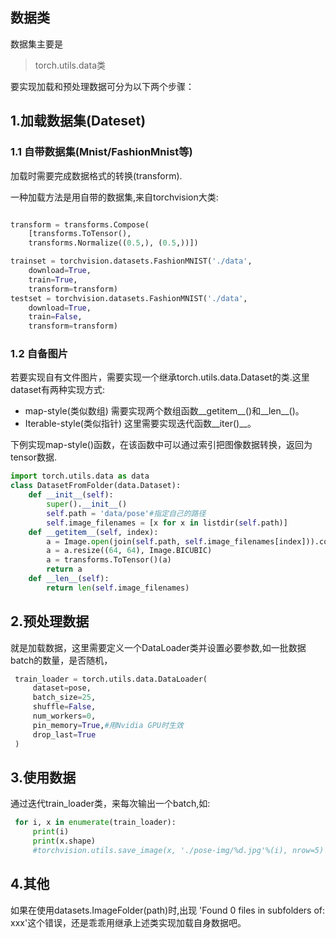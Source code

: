 ## 数据类

数据集主要是

>torch.utils.data类

要实现加载和预处理数据可分为以下两个步骤：

## 1.加载数据集(Dateset)

### 1.1 自带数据集(Mnist/FashionMnist等)
加载时需要完成数据格式的转换(transform).

一种加载方法是用自带的数据集,来自torchvision大类:
```py

transform = transforms.Compose(
    [transforms.ToTensor(),
    transforms.Normalize((0.5,), (0.5,))])

trainset = torchvision.datasets.FashionMNIST('./data',
    download=True,
    train=True,
    transform=transform)
testset = torchvision.datasets.FashionMNIST('./data',
    download=True,
    train=False,
    transform=transform)
```
### 1.2 自备图片
若要实现自有文件图片，需要实现一个继承torch.utils.data.Dataset的类.这里dataset有两种实现方式:
- map-style(类似数组)
需要实现两个数组函数__getitem__()和__len__()。
- Iterable-style(类似指针)
这里需要实现迭代函数__iter()__。

下例实现map-style()函数，在该函数中可以通过索引把图像数据转换，返回为tensor数据.

```py
import torch.utils.data as data
class DatasetFromFolder(data.Dataset):
    def __init__(self):
        super().__init__()
        self.path = 'data/pose'#指定自己的路径
        self.image_filenames = [x for x in listdir(self.path)]
    def __getitem__(self, index):
        a = Image.open(join(self.path, self.image_filenames[index])).convert('L')
        a = a.resize((64, 64), Image.BICUBIC)
        a = transforms.ToTensor()(a)
        return a
    def __len__(self):
        return len(self.image_filenames)
```

## 2.预处理数据

就是加载数据，这里需要定义一个DataLoader类并设置必要参数,如一批数据batch的数量，是否随机，

```py
 train_loader = torch.utils.data.DataLoader(
     dataset=pose,
     batch_size=25,
     shuffle=False,
     num_workers=0,
     pin_memory=True,#用Nvidia GPU时生效
     drop_last=True
 )

```

## 3.使用数据

通过迭代train_loader类，来每次输出一个batch,如:
```py
 for i, x in enumerate(train_loader):
     print(i)
     print(x.shape)
     #torchvision.utils.save_image(x, './pose-img/%d.jpg'%(i), nrow=5)
```

## 4.其他
如果在使用datasets.ImageFolder(path)时,出现 'Found 0 files in subfolders of: xxx'这个错误，还是乖乖用继承上述类实现加载自身数据吧。

